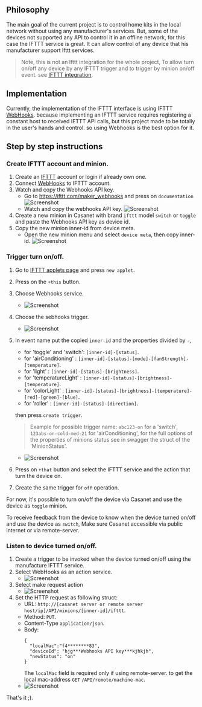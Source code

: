 ## Philosophy
The main goal of the current project is to control home kits in the local network without using any manufacturer's services.
But, some of the devices not supported any API to control it in an offline network, for this case the IFTTT service is great.
It can allow control of any device that his manufacturer support Ifttt services.

> Note, this is not an Ifttt integration for the whole project,
To allow turn on/off any device by any IFTTT trigger and to trigger by minion on/off event. see [IFTTT integration](../../../../README.md#ifttt-integration). 

## Implementation
Currently, the implementation of the IFTTT interface is using IFTTT [WebHooks](https://ifttt.com/maker_webhooks).
because implementing an IFTTT service requires registering a constant host to received IFTTT API calls,
but this project made to be totally in the user's hands and control. so using Webhooks is the best option for it.

## Step by step instructions

### Create IFTTT account and minion.
1) Create an [IFTTT](https://ifttt.com/) account or login if already own one.
1) Connect [WebHooks](https://ifttt.com/maker_webhooks) to IFTTT account.
1) Watch and copy the Webhooks API key.
    - Go to https://ifttt.com/maker_webhooks and press on `documentation`
        ![Screenshot](../../../../docs/screenshots/ifttt/go-to-webhooks-documentation.PNG)
    - Watch and copy the webhooks API key.
        ![Screenshot](../../../../docs/screenshots/ifttt/watch-webhooks-api-key.PNG)
1) Create a new minion in Casanet with brand `ifttt` model `switch` or `toggle` and paste the Webhooks API key as device id.
1) Copy the new minion inner-id from device meta.
    - Open the new minion menu and select `device meta`, then copy inner-id.
        ![Screenshot](../../../../docs/screenshots/ifttt/copy-inner-id.PNG)

### Trigger turn on/off.
1) Go to [IFTTT applets page](https://ifttt.com/my_applets) and press `new applet`.
1) Press on the `+this` button.
1) Choose Webhooks service. 
    - ![Screenshot](../../../../docs/screenshots/ifttt/choose-webhooks-service.PNG)
1) Choose the sebhooks trigger. 
    - ![Screenshot](../../../../docs/screenshots/ifttt/choose-webhooks-trigger.PNG)
1) In event name put the copied `inner-id` and the properties divided by `-`, 
    - for 'toggle' and 'switch': `[inner-id]-[status]`.
    - for 'airConditioning' : `[inner-id]-[status]-[mode]-[fanStrength]-[temperature]`.
    - for 'light' : `[inner-id]-[status]-[brightness]`.
    - for 'temperatureLight' : `[inner-id]-[status]-[brightness]-[temperature]`.
    - for 'colorLight' : `[inner-id]-[status]-[brightness]-[temperature]-[red]-[green]-[blue]`.
    - for 'roller' : `[inner-id]-[status]-[direction]`.

    then press `create trigger`.
    > Example for possible trigger name: `abc123-on` for a 'switch', `123abs-on-cold-med-21` for 'airConditioning', for the full options of the properties of minions status see in swagger the struct of the 'MinionStatus'. 
    - ![Screenshot](../../../../docs/screenshots/ifttt/put-interface-trigger-name.PNG)
1) Press on `+that` button and select the IFTTT service and the action that turn the device on.
1) Create the same trigger for `off` operation.

For now, it's possible to turn on/off the device via Casanet and use the device as `toggle` minion.

To receive feedback from the device to know when the device turned on/off and use the device as `switch`,
Make sure Casanet accessible via public internet or via remote-server.

### Listen to device turned on/off.
1) Create a trigger to be invoked when the device turned on/off using the manufacture IFTTT service.
1) Select WebHooks as an action service.
    - ![Screenshot](../../../../docs/screenshots/ifttt/select-action-service.PNG)
 1) Select make request action
    - ![Screenshot](../../../../docs/screenshots/ifttt/choose-action.PNG)
 1) Set the HTTP request as following struct:
    - URL: `http://[casanet server or remote server host/ip]/API/minions/[inner-id]/ifttt`.
    - Method: `PUT`.
    - Content-Type `application/json`.
    - Body: 
      ```
      { 
        "localMac":"f4********83",
        "deviceId": "hjg***Webhooks API key***kjhkjh",
        "newStatus": "on" 
      }
      ```
      The `localMac` field is required only if using remote-server. to get the local mac-address `GET` `/API/remote/machine-mac`.
     - ![Screenshot](../../../../docs/screenshots/ifttt/interface-request.PNG)

That's it ;).
